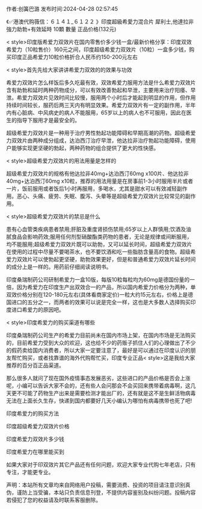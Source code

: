<p>作者:创簧巴潞 发布时间:2024-04-28 02:57:45</p>
<p>《✅港澳代购薇信：６１４１_６１２２ 》印度超級希愛力混合片 犀利士,他達拉非 強力助勃+有效延時 10顆 數量 正品价格(132元) </p>
									<p>< style>印度版希爱力双效片在国内零售价多少钱一盒/最新价格分享：印度双效希爱力（10粒售价）160元之间，印度超级希爱力双效片（10粒）一盒多少钱，购买印度正品希爱力10粒价格折合人民币约150-200元左右</></p><p>< style>首先先给大家讲讲希爱力双效的的效果与功效</></p><p>希爱力双效片怎么样饭后多久吃最有效，双效希爱力服用方法是什么希爱力双效片含有助勃和延时两种药物成分，可以有效改善勃起和早泄，主要用来治疗阳痿、早泄。希爱力双效片见效时间比较慢，服用两个小时后才能起到明显的作用，但作用持续时间较长，服药后两三天内有明显效果。希爱力双效片有一定的副作用，半年内有心脏病、中风病史的病人不能服用，65岁以上的病人也不可服用，因此在医生的指导下服用才是最安全的。</p><p>超级希爱力双效片是一种用于治疗男性勃起功能障碍和早期高潮的药物。超级希爱力双效片由两种成分组成，达泊西汀治疗早泄，他达拉非治疗勃起功能障碍，使用户能够实现更坚硬的勃起，两种药物的组合提供了更大的性快感。</p><p></p><p>< style>超级希爱力双效片的用法用量是怎样的</></p><p>超级希爱力双效片的规格有他达拉非40mg+达泊西汀60mg x100片、他达拉非40mg+达泊西汀60mg x10粒，推荐的用法用量是在房事前1-3小时服用半片或者一片，饭前服用或者饭后1小时再服用，多喝水，尤其是甜水可以有效减轻副作用。恶心、头痛、疲劳、失眠、腹泻、头晕等是超级希爱力双效片比较常见的副作用。</p><p>< style>超级希爱力双效片的禁忌是什么</></p><p>患有心血管类疾病患者禁用;肝脏及重度肾损伤禁用;65岁以上人群慎用;饮酒及油腻食品会影响药效;服用任何剂型硝酸酯类药物的患者，无论是规律或间断服用，均不能服用;超级希爱力双效片既可以助勃，又可以延长时间，超级希爱力双效片在使用的过程中尽量不要喝茶水，也不要饮酒和吃一些脂肪含量高的食物。超级希爱力双效片可以使勃起更坚硬，助勃效果更好，但是和普通希爱力双效片延长时间的成分上是一样的。用药前仔细阅读说明书。</p><p>印度桑瑞制药公司研制希爱力一盒10版，每版10粒每粒均为60mg是德国份量的一倍，因为希爱力在印度生产出双效合一的产品，所以国内希爱力价格分为两种，单双效价格分别在120-180元左右(具体看商家定价)一粒大约15元左右，价格上是德国进口的五分之一，而两者的效果可以说是完全一样，这也是大多数人选择购买印度进口希爱力的原因吧。</p><p></p><p>< style>印度希爱力的购买渠道有哪些</></p><p>印度桑瑞制药公司生产的希爱力目前尚未在国内市场上架，在国内市场是无法购买的，目前希爱力受到大众的欢迎，这也给不少的药贩子抓住人们的心理做出了不少的假药卖给国内消费者，所以大家一定要注意了，最好是可以通过在印度认识的朋友帮忙购买，或者找靠谱的海外代购帮忙买，印度专业正品< style></>这是我给大家推荐的百分百正品渠道。</p><p>那么很多人就问了现在国外疫情事态发展恶劣，这些进口的产品价格是否会上涨呢，小编可以告诉大家不会的，还有些人会问那会不会买回来携带着病毒啊，这几天更不可能了药物生产出来是需要检测才能出厂的，还有就是这不是生鲜活物病毒无法在上面长久生存，快递到国内都要好几天小编认为哪怕有病毒携带也死了吧!</p><p>印度希爱力的购买方法</p><p>印度超级希爱力双效片价格</p><p>印度希爱力双效片多少钱</p><p>印度希爱力在哪里能买到</p><p>如果大家对于印双效片其它产品还有任何问题，欢迎大家专业代购七年老店，只有专注，才能更专业。</p>				声明：本站所有文章均来自网络用户投稿，需要消费、投资的项目请注意识别真伪，谨防上当受骗，本站只负责信息刊登，不提供内容鉴别及纠纷问题。投稿内容若侵犯了您的权益请及时联系客服删除。				
